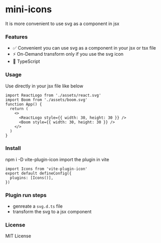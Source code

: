 # mini-icons

It is more convenient to use svg as a component in jsx

### Features

- ✅ Convenient
  you can use svg as a component in your jsx or tsx file
- ⚡ On-Demand
  transform only if you use the svg icon
- 💪 TypeScript

### Usage

Use directly in your jsx file like below

```
import ReactLogo from './assets/react.svg'
import Boom from './assets/boom.svg'
function App() {
  return (
    <>
      <ReactLogo style={{ width: 30, height: 30 }} />
      <Boom style={{ width: 30, height: 30 }} />
    </>
  )
}
```

### Install

npm i -D vite-plugin-icon
import the plugin in vite

```
import Icons from 'vite-plugin-icon'
export default defineConfig({
  plugins: [Icons()],
})
```

### Plugin run steps

- genreate a `svg.d.ts` file
- transform the svg to a jsx component

### License

MIT License
